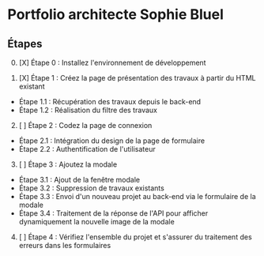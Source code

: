# Portfolio architecte Sophie Bluel

## Étapes

0. [X] Étape 0 : Installez l'environnement de développement

1. [X] Étape 1 : Créez la page de présentation des travaux à partir du HTML existant
- Étape 1.1 : Récupération des travaux depuis le back-end
- Étape 1.2 : Réalisation du filtre des travaux

2. [ ] Étape 2 : Codez la page de connexion
- Étape 2.1 : Intégration du design de la page de formulaire
- Étape 2.2 : Authentification de l'utilisateur

3. [ ] Étape 3 : Ajoutez la modale
- Étape 3.1 : Ajout de la fenêtre modale
- Étape 3.2 : Suppression de travaux existants
- Étape 3.3 : Envoi d'un nouveau projet au back-end via le formulaire de la modale
- Étape 3.4 : Traitement de la réponse de l'API pour afficher dynamiquement la nouvelle image de la modale

4. [ ] Étape 4 : Vérifiez l'ensemble du projet et s'assurer du traitement des erreurs dans les formulaires